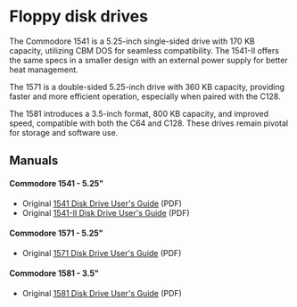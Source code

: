 # Floppy disk drives

The Commodore 1541 is a 5.25-inch single-sided drive with 170 KB capacity, utilizing CBM DOS for seamless compatibility. The 1541-II offers the same specs in a smaller design with an external power supply for better heat management.

The 1571 is a double-sided 5.25-inch drive with 360 KB capacity, providing faster and more efficient operation, especially when paired with the C128.

The 1581 introduces a 3.5-inch format, 800 KB capacity, and improved speed, compatible with both the C64 and C128. These drives remain pivotal for storage and software use.

## Manuals

#### Commodore 1541 - 5.25"
- Original [1541 Disk Drive User's Guide](floppy-disk-drives/1541_Users_Guide.pdf) (PDF)
- Original [1541-II Disk Drive User's Guide](floppy-disk-drives/1541-II_Users_Guide.pdf) (PDF)

#### Commodore 1571 - 5.25"
- Original [1571 Disk Drive User's Guide](floppy-disk-drives/1571_Users_Guide.pdf) (PDF)

#### Commodore 1581 - 3.5"
- Original [1581 Disk Drive User's Guide](floppy-disk-drives/1581_Users_Guide.pdf) (PDF)